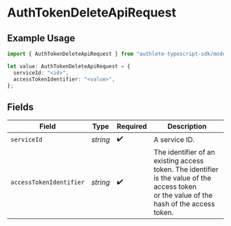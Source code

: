 # AuthTokenDeleteApiRequest

## Example Usage

```typescript
import { AuthTokenDeleteApiRequest } from "authlete-typescript-sdk/models/operations";

let value: AuthTokenDeleteApiRequest = {
  serviceId: "<id>",
  accessTokenIdentifier: "<value>",
};
```

## Fields

| Field                                                                                                                                      | Type                                                                                                                                       | Required                                                                                                                                   | Description                                                                                                                                |
| ------------------------------------------------------------------------------------------------------------------------------------------ | ------------------------------------------------------------------------------------------------------------------------------------------ | ------------------------------------------------------------------------------------------------------------------------------------------ | ------------------------------------------------------------------------------------------------------------------------------------------ |
| `serviceId`                                                                                                                                | *string*                                                                                                                                   | :heavy_check_mark:                                                                                                                         | A service ID.                                                                                                                              |
| `accessTokenIdentifier`                                                                                                                    | *string*                                                                                                                                   | :heavy_check_mark:                                                                                                                         | The identifier of an existing access token. The identifier is the value of the access token<br/>or the value of the hash of the access token.<br/> |